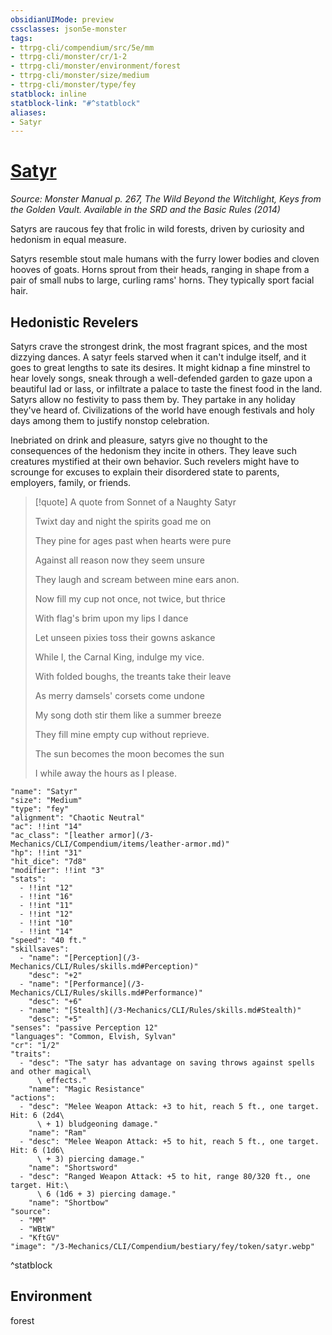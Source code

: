 ```yaml
---
obsidianUIMode: preview
cssclasses: json5e-monster
tags:
- ttrpg-cli/compendium/src/5e/mm
- ttrpg-cli/monster/cr/1-2
- ttrpg-cli/monster/environment/forest
- ttrpg-cli/monster/size/medium
- ttrpg-cli/monster/type/fey
statblock: inline
statblock-link: "#^statblock"
aliases:
- Satyr
---
```

# [Satyr](3-Mechanics\CLI\Compendium\bestiary\fey/satyr.md)
*Source: Monster Manual p. 267, The Wild Beyond the Witchlight, Keys from the Golden Vault. Available in the <span title='Systems Reference Document (5.1)'>SRD</span> and the Basic Rules (2014)*  

Satyrs are raucous fey that frolic in wild forests, driven by curiosity and hedonism in equal measure.

Satyrs resemble stout male humans with the furry lower bodies and cloven hooves of goats. Horns sprout from their heads, ranging in shape from a pair of small nubs to large, curling rams' horns. They typically sport facial hair.

## Hedonistic Revelers

Satyrs crave the strongest drink, the most fragrant spices, and the most dizzying dances. A satyr feels starved when it can't indulge itself, and it goes to great lengths to sate its desires. It might kidnap a fine minstrel to hear lovely songs, sneak through a well-defended garden to gaze upon a beautiful lad or lass, or infiltrate a palace to taste the finest food in the land. Satyrs allow no festivity to pass them by. They partake in any holiday they've heard of. Civilizations of the world have enough festivals and holy days among them to justify nonstop celebration.

Inebriated on drink and pleasure, satyrs give no thought to the consequences of the hedonism they incite in others. They leave such creatures mystified at their own behavior. Such revelers might have to scrounge for excuses to explain their disordered state to parents, employers, family, or friends.

> [!quote] A quote from Sonnet of a Naughty Satyr  
> 
> Twixt day and night the spirits goad me on
> 
> They pine for ages past when hearts were pure
> 
> Against all reason now they seem unsure
> 
> They laugh and scream between mine ears anon.
> 
> Now fill my cup not once, not twice, but thrice
> 
> With flag's brim upon my lips I dance
> 
> Let unseen pixies toss their gowns askance
> 
> While I, the Carnal King, indulge my vice.
> 
> With folded boughs, the treants take their leave
> 
> As merry damsels' corsets come undone
> 
> My song doth stir them like a summer breeze
> 
> They fill mine empty cup without reprieve.
> 
> The sun becomes the moon becomes the sun
> 
> I while away the hours as I please.


```statblock
"name": "Satyr"
"size": "Medium"
"type": "fey"
"alignment": "Chaotic Neutral"
"ac": !!int "14"
"ac_class": "[leather armor](/3-Mechanics/CLI/Compendium/items/leather-armor.md)"
"hp": !!int "31"
"hit_dice": "7d8"
"modifier": !!int "3"
"stats":
  - !!int "12"
  - !!int "16"
  - !!int "11"
  - !!int "12"
  - !!int "10"
  - !!int "14"
"speed": "40 ft."
"skillsaves":
  - "name": "[Perception](/3-Mechanics/CLI/Rules/skills.md#Perception)"
    "desc": "+2"
  - "name": "[Performance](/3-Mechanics/CLI/Rules/skills.md#Performance)"
    "desc": "+6"
  - "name": "[Stealth](/3-Mechanics/CLI/Rules/skills.md#Stealth)"
    "desc": "+5"
"senses": "passive Perception 12"
"languages": "Common, Elvish, Sylvan"
"cr": "1/2"
"traits":
  - "desc": "The satyr has advantage on saving throws against spells and other magical\
      \ effects."
    "name": "Magic Resistance"
"actions":
  - "desc": "Melee Weapon Attack: +3 to hit, reach 5 ft., one target. Hit: 6 (2d4\
      \ + 1) bludgeoning damage."
    "name": "Ram"
  - "desc": "Melee Weapon Attack: +5 to hit, reach 5 ft., one target. Hit: 6 (1d6\
      \ + 3) piercing damage."
    "name": "Shortsword"
  - "desc": "Ranged Weapon Attack: +5 to hit, range 80/320 ft., one target. Hit:\
      \ 6 (1d6 + 3) piercing damage."
    "name": "Shortbow"
"source":
  - "MM"
  - "WBtW"
  - "KftGV"
"image": "/3-Mechanics/CLI/Compendium/bestiary/fey/token/satyr.webp"
```
^statblock

## Environment

forest